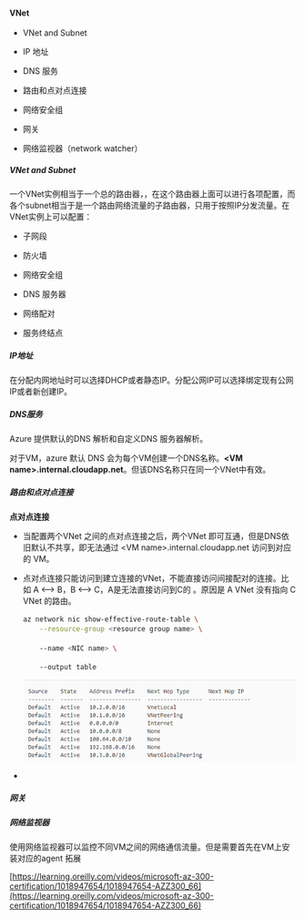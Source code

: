 #### VNet

- VNet and Subnet

- IP 地址

- DNS 服务

- 路由和点对点连接

- 网络安全组

- 网关

- 网络监视器（network watcher）

##### VNet and Subnet

一个VNet实例相当于一个总的路由器，，在这个路由器上面可以进行各项配置，而各个subnet相当于是一个路由网络流量的子路由器，只用于按照IP分发流量。在VNet实例上可以配置：

- 子网段

- 防火墙

- 网络安全组

- DNS 服务器

- 网络配对

- 服务终结点

##### IP地址

在分配内网地址时可以选择DHCP或者静态IP。分配公网IP可以选择绑定现有公网IP或者新创建IP。

##### DNS服务

Azure 提供默认的DNS 解析和自定义DNS 服务器解析。<br>

对于VM，azure 默认 DNS 会为每个VM创建一个DNS名称。**\<VM name\>.internal.cloudapp.net**。但该DNS名称只在同一个VNet中有效。

##### 路由和点对点连接

**点对点连接**

- 当配置两个VNet 之间的点对点连接之后，两个VNet 即可互通，但是DNS依旧默认不共享，即无法通过 \<VM name\>.internal.cloudapp.net 访问到对应的 VM。

- 点对点连接只能访问到建立连接的VNet，不能直接访问间接配对的连接。比如 A <--> B，B <--> C，A是无法直接访问到C的 。原因是 A VNet 没有指向 C VNet 的路由。<br>
  
  ```bash
  az network nic show-effective-route-table \
      --resource-group <resource group name> \

      --name <NIC name> \

      --output table
  ```
  
  ![](img/PeeringNetworkRouteTable.png)

- 



##### 网关

##### 网络监视器

使用网络监视器可以监控不同VM之间的网络通信流量。但是需要首先在VM上安装对应的agent 拓展

[https://learning.oreilly.com/videos/microsoft-az-300-certification/1018947654/1018947654-AZZ300_66](https://learning.oreilly.com/videos/microsoft-az-300-certification/1018947654/1018947654-AZZ300_66)
